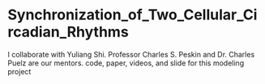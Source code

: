 # Synchronization_of_Two_Cellular_Circadian_Rhythms

I collaborate with Yuliang Shi. Professor Charles S. Peskin and Dr. Charles Puelz are our mentors.
code, paper, videos, and slide for this modeling project
